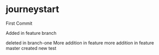 # journeystart
First Commit

Added in feature branch

deleted in branch-one
More addition in feature
more addition in feature master
created new test
